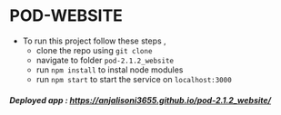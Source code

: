 # POD-WEBSITE


- To run this project follow these steps , 
  - clone the repo using `git clone`
  - navigate to folder `pod-2.1.2_website`
  - run `npm install` to instal node modules
  - run `npm start` to start the service on `localhost:3000`
    
##### Deployed app : https://anjalisoni3655.github.io/pod-2.1.2_website/

